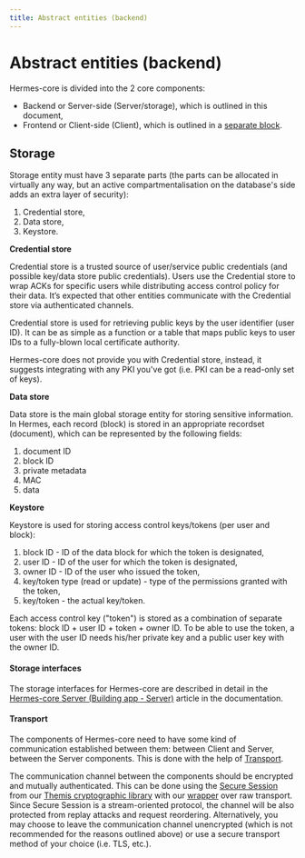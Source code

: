 ```yaml
---
title: Abstract entities (backend)
---
```


# Abstract entities (backend)

Hermes-core is divided into the 2 core components:

* Backend or Server-side (Server/storage), which is outlined in this document,
* Frontend or Client-side (Client), which is outlined in a [separate block](https://docs.cossacklabs.com/pages/documentation-hermes/#hermes-core-client).

## Storage

Storage entity must have 3 separate parts (the parts can be allocated in virtually any way, but an active compartmentalisation on the database's side adds an extra layer of security):

1. Credential store,
2. Data store,
3. Keystore.


**Credential store**

Credential store is a trusted source of user/service public credentials (and possible key/data store public credentials). Users use the Credential store to wrap ACKs for specific users while distributing access control policy for their data. It’s expected that other entities communicate with the Credential store via authenticated channels.

Credential store is used for retrieving public keys by the user identifier (user ID). It can be as simple as a function or a table that maps public keys to user IDs to a fully-blown local certificate authority.

Hermes-core does not provide you with Credential store, instead, it suggests integrating with any PKI you've got (i.e. PKI can be a read-only set of keys).

**Data store**

Data store is the main global storage entity for storing sensitive information. In Hermes, each record (block) is stored in an appropriate recordset (document), which can be represented by the following fields:

1. document ID
2. block ID
3. private metadata
4. MAC
5. data

**Keystore**

Keystore is used for storing access control keys/tokens (per user and block):

1. block ID - ID of the data block for which the token is designated,
2. user ID - ID of the user for which the token is designated,
3. owner ID - ID of the user who issued the token,
4. key/token type (read or update) - type of the permissions granted with the token,
5. key/token - the actual key/token.

Each access control key ("token") is stored as a combination of separate tokens: block ID + user ID + token + owner ID. To be able to use the token, a user with the user ID needs his/her private key and a public user key with the owner ID.

#### Storage interfaces

The storage interfaces for Hermes-core are described in detail in the [Hermes-core Server (Building app - Server)](https://docs.cossacklabs.com/pages/documentation-hermes/#hermes-core-server) article in the documentation.

#### Transport

The components of Hermes-core need to have some kind of communication established between them: between Client and Server, between the Server components. This is done with the help of [Transport](https://docs.cossacklabs.com/pages/documentation-hermes/#hermes-core-transport).

The communication channel between the components should be encrypted and mutually authenticated. This can be done using the [Secure Session](https://docs.cossacklabs.com/pages/secure-session-cryptosystem/) from our [Themis cryptographic library](https://github.com/cossacklabs/themis) 
with our [wrapper](https://github.com/cossacklabs/hermes-core/blob/master/include/hermes/secure_transport/transport.h) over raw transport. Since Secure Session is a stream-oriented protocol, the channel will be also protected from replay attacks and request reordering. Alternatively, you may choose to leave the communication channel unencrypted (which is not recommended for the reasons outlined above) or use a secure transport method of your choice (i.e. TLS, etc.).